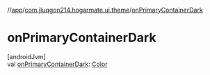 //[app](../../index.md)/[com.jluqgon214.hogarmate.ui.theme](index.md)/[onPrimaryContainerDark](on-primary-container-dark.md)

# onPrimaryContainerDark

[androidJvm]\
val [onPrimaryContainerDark](on-primary-container-dark.md): [Color](https://developer.android.com/reference/kotlin/androidx/compose/ui/graphics/Color.html)
